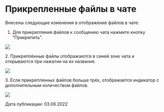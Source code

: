 # Прикрепленные файлы в чате

Внесены следующие изменения в отображение файлов в чате:

1. Для прикрепления файлов к сообщению чата нажмите кнопку “Прикрепить”.

![](https://lh4.googleusercontent.com/NRj2MnhleIWnB2fnsHXMGz0ooRdeUucpmGlEM1z9sTrjafRNl9AZzWm\_taGh6Sx5RXiksXkz\_75W8GnuzKhvLhYlIzhU0YmTU1SgcakQWlF1FgjcCeXL8m-aojeHvCNcq3vgMujelSdgr97iWA)

 2\. Прикреплённые файлы отображаются в синей зоне чата и открываются при нажатии на их названия.

![](https://lh6.googleusercontent.com/hAkDDVZbaBKJw-GuSyzAn6mRTkjMiw172Ua7U8C9iwuRdsaTPYj39tvFltQZzhd5F2u7CBINqVk1UiTRriSg-PMSimlxMKJQknSrPJ4yuJi72rY-bZwJj1ddm4IUy5CbYRDGbr9vuXcqANbouQ)

 3\. Если прикрепленных файлов больше трёх, отображается индикатор с дополнительным количеством файлов.

![](https://lh5.googleusercontent.com/BOmkYA85-59X3VjQ\_Yu7FptK7C25KTBpj8FN1izpqCzNm09JTcYAW6C8lRnUYy5862q3rFElVVx2iuiNn9b3Tr5-SXqeemvn26nxgsHrnVG6iSIG8d7vBTlanXKQsFkvMO0Tz-GE-mLpaiJIGQ)

Дата публикации: 03.06.2022
